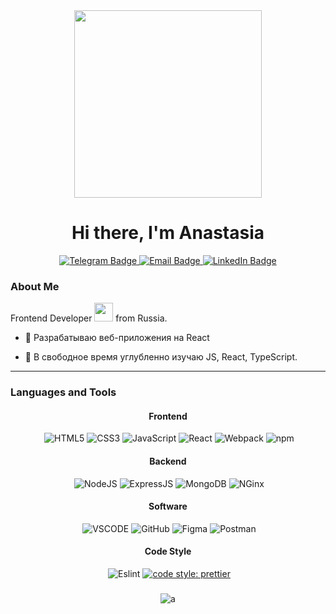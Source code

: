 <div id="header" align="center" >
  <img src="https://media.giphy.com/media/l0HlTGVpr7ejMfP0c/giphy.gif" width="300" />
</div>
<div align="center">
  <img src="https://komarev.com/ghpvc/?username=AnastasiaPovarkova&style=flat-square&color=yellow" alt=""/>
</div>

<h1 align="center">Hi there, I'm Anastasia</h1>
<div id="badges" align="center">
  <a href="https://t.me/anastasiapovarkova">
    <img src="https://img.shields.io/badge/Telegram-blue?style=for-the-badge&logo=telegram&logoColor=white" alt="Telegram Badge"/>
  </a>
  <a href="mailto:anastasiy-koryakin@yandex.ru">
    <img src="https://img.shields.io/badge/Email-red?style=for-the-badge&logo=maildotru&logoColor=white" alt="Email Badge"/>
  </a>
  <a href="https://www.linkedin.com/in/anastasia-povarkova-03ba94180/">
    <img src="https://img.shields.io/badge/LinkedIn-blue?style=for-the-badge&logo=linkedin&logoColor=white" alt="LinkedIn Badge"/>
  </a>
</div>

### About Me
Frontend Developer <img src="https://media.giphy.com/media/WUlplcMpOCEmTGBtBW/giphy.gif" width="30"> from Russia.

- :telescope: Разрабатываю веб-приложения на React

- :seedling: В свободное время углубленно изучаю JS, React, TypeScript.

---

### Languages and Tools

<div align="center">
  <h4>Frontend</h4>

  &nbsp;![HTML5](https://img.shields.io/badge/html5-%23E34F26.svg?style=for-the-badge&logo=html5&logoColor=white)
  ![CSS3](https://img.shields.io/badge/css3-%231572B6.svg?style=for-the-badge&logo=css3&logoColor=white)
  ![JavaScript](https://img.shields.io/badge/javascript-%23303133.svg?style=for-the-badge&logo=javascript&logoColor=%23F7DF1E)
  ![React](https://img.shields.io/badge/React-1D2C4E?style=for-the-badge&logo=react&logoColor=61DAFB)
  ![Webpack](https://img.shields.io/badge/Webpack-2E86C1?style=for-the-badge&logo=Webpack&logoColor=white)
  ![npm](https://img.shields.io/badge/npm-cb3837?style=for-the-badge&logo=npm&logoColor=white)

</div>

<div align="center">
  <h4>Backend</h4>

  &nbsp;![NodeJS](https://img.shields.io/badge/Node.js-026E00?style=for-the-badge&logo=nodedotjs&logoColor=white)
  ![ExpressJS](https://img.shields.io/badge/Express.js-000000?style=for-the-badge&logo=express&logoColor=white)
  ![MongoDB](https://img.shields.io/badge/MongoDB-1C4913?style=for-the-badge&logo=mongodb&logoColor=white)
  ![NGinx](https://img.shields.io/badge/NGinx-099639?style=for-the-badge&logo=nginx&logoColor=white)
</div>



<div align="center">
  <h4>Software</h4>
  
  &nbsp;![VSCODE](https://img.shields.io/badge/VSCode-0078D4?style=for-the-badge&logo=visual%20studio%20code&logoColor=white)
  ![GitHub](https://img.shields.io/badge/GitHub-642193?style=for-the-badge&logo=github&logoColor=white)
  ![Figma](https://img.shields.io/badge/Figma-E46877?style=for-the-badge&logo=figma&logoColor=white)
  ![Postman](https://img.shields.io/badge/Postman-f15a22?style=for-the-badge&logo=postman&logoColor=white)
</div>

<div align="center">
  <h4>Code Style</h4>

  &nbsp;![Eslint](https://img.shields.io/badge/Eslint-0078D4?style=for-the-badge&logo=eslint&logoColor=white)
  [![code style: prettier](https://img.shields.io/badge/prettier-ff69b4.svg?style=for-the-badge&logo=prettier&logoColor=white)](https://github.com/prettier/prettier)
</div>

<h3></h3>
<div class="myWrapper" markdown="1" align="center">
  <img src="https://github-profile-summary-cards.vercel.app/api/cards/repos-per-language?username=AnastasiaPovarkova&theme=nord_bright" alt="a" />
</div>

<!--

<div class="myWrapper" markdown="1" align="center">
  <img src="https://readme-typing-svg.herokuapp.com?color=%2336BCF7&lines=Frontend+Developer+from+Russia" alt="Typing SVG" />
</div>
[![codewars](https://www.codewars.com/users/AnastasiaPovarkova/badges/micro)](https://www.codewars.com/users/AnastasiaPovarkova) 

<img src="https://media.giphy.com/media/v1.Y2lkPTc5MGI3NjExOWJpb3YyMm9wNmRxeGwzaGM0Znk1cmdzZG5tbHJpeGVzbmRnYW44aSZlcD12MV9pbnRlcm5hbF9naWZfYnlfaWQmY3Q9Zw/hpXdHPfFI5wTABdDx9/giphy.gif" style="width:90%; height:90%" />
<img src="https://media.giphy.com/media/QPUwZQSbYbt7gjjifj/giphy.gif" style="width:90%; height:90%" />
<img src="https://media.giphy.com/media/L1R1tvI9svkIWwpVYr/giphy.gif" />
<img src="https://media.giphy.com/media/4XXo8A7CIW1lZGgdhm/giphy.gif" />
<img src="https://media.giphy.com/media/ghI1gyqKymbY2mfYkD/giphy.gif" width="400" />

  <img src="https://github.com/devicons/devicon/blob/master/icons/react/react-original-wordmark.svg" title="React" alt="React" width="40" height="40"/>&nbsp;
  <img src="https://github.com/devicons/devicon/blob/master/icons/html5/html5-original.svg" title="HTML5" alt="HTML" width="40" height="40"/>&nbsp;
  <img src="https://github.com/devicons/devicon/blob/master/icons/css3/css3-original-wordmark.svg" title="CSS3" alt="CSS3" width="40" height="40"/>&nbsp;
  <img src="https://github.com/devicons/devicon/blob/master/icons/javascript/javascript-original.svg" title="JavaScript" alt="JavaScript" width="40" height="40"/>&nbsp;
  <img src="https://github.com/devicons/devicon/blob/master/icons/eslint/eslint-original.svg" title="Eslint" **alt="Eslint" width="40" height="40"/>&nbsp;
  <img src="https://github.com/devicons/devicon/blob/master/icons/nginx/nginx-original.svg" title="Nginx" **alt="Nginx" width="40" height="40"/>&nbsp;
  <img src="https://github.com/devicons/devicon/blob/master/icons/npm/npm-original-wordmark.svg" title="npm" **alt="npm" width="40" height="40"/>&nbsp;
  <img src="https://github.com/devicons/devicon/blob/master/icons/webpack/webpack-original.svg" title="webpack" **alt="webpack" width="40" height="40"/>&nbsp;
-->
